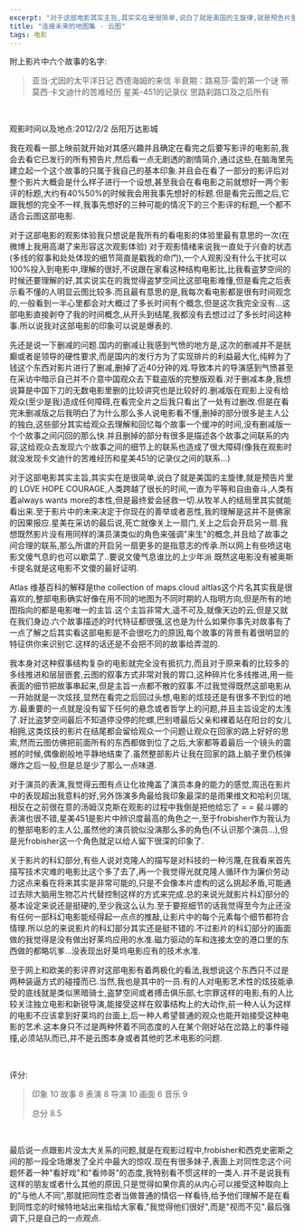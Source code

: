 ```yaml
---
excerpt: "对于这部电影其实主旨,其实实在是很简单,说白了就是美国的主旋律,就是预告片里的 LOVE HOPE COURAGE,人类跨越了很长的时间,一直为平等和自由奋斗,人类有着always wants more的本性,但是最终爱会拯救一切."
title: "连接未来的地图集 - 云图"
tags: 电影
---
```


附上影片中六个故事的名字:
>亚当·尤因的太平洋日记
>西德海姆的来信
>半衰期：路易莎·雷的第一个谜
>蒂莫西·卡文迪什的苦难经历
>星美-451的记录仪
>思路刹路口及之后所有    

<br>

观影时间以及地点:2012/2/2 岳阳万达影城 

我在观看一部上映前就开始对其感兴趣并且确定在看完之后要写影评的电影前,我会去看它已发行的所有预告片,然后看一点无剧透的剧情简介,通过这些,在脑海里先建立起一个这个故事的只属于我自己的基本印象.并且会在看了一部分的影评后对整个影片大概会是什么样子进行一个设想,甚至我会在看电影之前就想好一两个影评的标题,大约有40%50%的时候我会用我事先想好的标题.但是看完云图之后,它跟我想的完全不一样,我事先想好的三种可能的情况下的三个影评的标题,一个都不适合云图这部电影.

对于这部电影的观影体验我只想说是我所有的看电影的体验里最有意思的一次(在微博上我用高潮了来形容这次观影体验) 对于观影情绪来说我一直处于兴奋的状态(多线的叙事和处处体现的细节简直是戳我的命门),一个人观影没有什么干扰可以100%投入到电影中,理解的很好,不说跟在家看这种结构电影比,比我看盗梦空间的时候还要理解的好,其实说实在的我觉得盗梦空间比这部电影难懂,但是看完之后表示看不懂的人明显云图比较多.而且最有意思的是,我每次看电影都是很有时间观念的,一般看到一半心里都会对大概过了多长时间有个概念,但是这次我完全没有...这部电影直接剥夺了我的时间概念,从开头到结尾,我都没有去想过过了多长时间这种事.所以说我对这部电影的印象可以说是爆表的.

先还是说一下删减的问题.国内的删减让我感到气愤的地方是,这次的删减并不是胱癫或者是领导的硬性要求,而是国内的发行方为了实现排片的利益最大化,纯粹为了钱这个东西对影片进行了删减,删掉了近40分钟的戏.导致本片的导演感到气愤甚至在采访中暗示自己并不介意中国观众去下载盗版的完整版观看.对于删减本身,我想说算是中国下刀的无数电影里删的比较讲究也是比较好的.删减版在观影上没有给观众(至少是我)造成任何障碍,在看完全片之后我只看出了一处有过删改.但是在看完未删减版之后我明白了为什么那么多人说电影看不懂,删掉的部分很多是主人公的独白,这些部分其实给观众去理解和回忆每个故事一个缓冲的时间,没有删减版一个个故事之间闪回的那么快.并且删掉的部分有很多是描述各个故事之间联系的内容,这给观众去发现六个故事之间的细节上的联系也造成了很大障碍(像我在观影时就没发现卡文迪什的苦难经历和星美451的记录仪之间的联系...)

对于这部电影其实主旨,其实实在是很简单,说白了就是美国的主旋律,就是预告片里的 LOVE HOPE COURAGE,人类跨越了很长的时间,一直为平等和自由奋斗,人类有着always wants more的本性,但是最终爱会拯救一切.从牧羊人的结局里其实就能看出来.至于影片中的未来决定于你现在的善举或者恶性,我的理解是这并不是佛家的因果报应.星美在采访的最后说,死亡就像关上一扇门,关上之后会开启另一扇.我想既然影片没有用同样的演员演类似的角色来强调"来生"的概念,并且给了故事之间合理的联系,那么所谓的开启另一扇更多的是指意志的传承.所以网上有些喷这电影文傻气息的也可以歇菜了..要说文傻气息谁比的上少年派 既然这电影没有被奥斯卡提名就是这电影不文傻的最好证明.

Atlas 维基百科的解释是the collection of maps.cloud altlas这个片名其实我是很喜欢的,整部电影确实好像在用不同的地图为不同时期的人指明方向,但是所有的地图指向的都是电影唯一的主旨.这个主旨非常大,遥不可及,就像天边的云,但是又就在我们身边.六个故事描述的时代特征都很强,这也是为什么如果你事先对故事有了一点了解之后其实看这部电影是不会很吃力的原因,每个故事的背景有着很明显的特征供你来识别它.这样的话还是不会把不同的故事给弄混的.

我本身对这种叙事结构复杂的电影就完全没有抵抗力,而且对于原来看的比较多的多线推进和层层嵌套,云图的叙事方式非常对我的胃口,这种碎片化多线推进,用一些表面的细节把故事串起来,但是主旨一点都不散的叙事.不过我觉得既然这部电影从一开始就是一次炫技,显然在看完之后回过头想,电影的炫技还是有很多不到位的地方.最重要的一点就是没有留下任何的悬念或者哲学上的问题,并且主旨设定的太浅了.好比盗梦空间最后不知道停没停的陀螺,巴别塔最后父亲和裸着站在阳台的女儿相拥,这类炫技的影片在结尾都会留给观众一个问题让观众在回家的路上好好的思索,然而云图仿佛把前面所有的东西都做到位了之后,大家都等着最后一个镜头的震撼的时候,偶像剧般地平静地结束了.虽然整部影片让我在回家的路上脑子里仍核弹爆炸之后一般,但是总是少了那么一点味道.

对于演员的表演,我觉得云图有点让化妆掩盖了演员本身的能力的感觉,周迅在影片中的表现超出我意料的好,另外饰演多角最给我印象最深的是雨果维文和哈利贝瑞,相反在之前很在意的汤姆汉克斯在观影的过程中我倒是把他给忘了 = = 裴斗娜的表演也很不错,星美451是影片中辨识度最高的角色之一,至于frobisher作为我认为的整部电影的主人公,虽然他的演员貌似没演那么多的角色(不认识那个演员...),但是光frobisher这一个角色就足以给人留下很深的印象了.

关于影片的科幻部分,有些人说对克隆人的描写是对科技的一种污蔑,在我看来首先描写技术灾难的电影比这个多了去了,再一个我觉得光就克隆人循环作为廉价劳动力这点来看在将来其实是非常可能的,只是不会像本片虚构的这么挑起矛盾,可能通过去除大脑用生物芯片代替控制这样的方式来完成.总的来说光就影片科幻部分的基本设定来说还是挺硬的,至少我这么认为.至于要抠细节的话我觉得至今为止还没有任何一部科幻电影能经得起一点点的推敲,让影片中的每个元素每个细节都符合情理.所以总的来说影片的科幻部分其实还是挺不错的.不过影片的科幻部分的画面做的我觉得是没有做出好莱坞应用的水准.磁力驱动的车和连接太空的港口里的东西做的都略坑爹...没表现出好莱坞电影应有的技术水准.

至于网上和欧美的影评界对这部电影有着两极化的看法,我想说这个东西只不过是两种装逼方式的碰撞而已.当然,我也是其中的一员.有的人对电影艺术性的炫技能承受的底线就是类似黑暗骑士,盗梦空间或者搏击俱乐部,七宗罪这样的电影,有的人比较关注独立电影和新锐导演,能接受这样在叙事结构上的大动作,前一种人认为这样的电影不应该拿到好莱坞的台面上,后一种人希望普通的观众也能开始接受这种电影的艺术.这本身只不过是两种怀着不同态度的人在某个刚好站在岔路上的事件碰撞,必须站队而已,并不是云图本身或者其他的艺术电影的问题.

<br>

评分:

>印象 10
>故事 8
>表演 8
>导演 10
>画面 6
>音乐 9
>
>总分 8.5

<br>

最后说一点跟影片没太大关系的问题,就是在观影过程中,frobisher和西克史密斯之间的那一段全场爆发了全片中最大的惊叹.现在有很多妹子,表面上对同性恋这个问题怀着一种"看好戏"和"看帅哥"的态度,我特别看不惯这样的一类人.并不是说我有这样的朋友或者什么其他的原因,只是觉得如果你真的从内心可以接受这种取向上的"与他人不同",那就把同性恋者当做普通的情侣一样看待,给予他们理解不是在看到同性恋的时候特地站出来指给大家看,"我觉得他们很好",而是"视而不见".最后强调下,只是自己的一点观点.